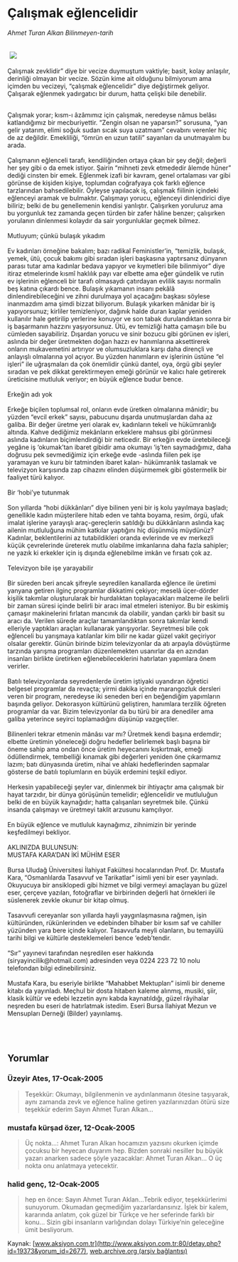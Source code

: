 # Çalışmak eğlencelidir

*Ahmet Turan Alkan Bilinmeyen-tarih*

<div>
 <font>
  <img border="0" height="1" src="/web/20050317031113im_/http://www.aksiyon.com.tr/images/blank.gif"/>
 </font>
 <font class="content">
  <p>
   <img border="0" hspace="5" src="http://web.archive.org/web/20050317031113im_/http://www.aksiyon.com.tr/resim/527/12.jpg" vspace="5"/>
  </p>
 </font>
 <font class="content">
  Çalışmak zevklidir” diye bir vecize duymuştum vaktiyle; basit, kolay anlaşılır, derinliği olmayan bir vecize. Sözün kime ait olduğunu bilmiyorum ama içimden bu vecizeyi, “çalışmak eğlencelidir” diye değiştirmek geliyor.
  <br>
   Çalışarak eğlenmek yadırgatıcı bir durum, hatta çelişki bile denebilir.
  </br>
 </font>
 <br/>
 <p>
  <font class="content">
   Çalışmak yorar; kısm-ı âzâmımız için çalışmak, neredeyse nâmus belâsı katlandığımız bir mecburiyettir. “Zengin olsan ne yaparsın?” sorusuna, “yan gelir yatarım, elimi soğuk sudan sıcak suya uzatmam” cevabını verenler hiç de az değildir. Emekliliği, “ömrün en uzun tatili” sayanları da unutmayalım bu arada.
   <br>
    <br>
     Çalışmanın eğlenceli tarafı, kendiliğinden ortaya çıkan bir şey değil; değerli her şey gibi o da emek istiyor. Şairin “mihneti zevk etmededir âlemde hüner” dediği cinsten bir emek. Eğlenmek izafi bir kavram, genel ortalaması var gibi görünse de kişiden kişiye, toplumdan coğrafyaya çok farklı eğlence tarzlarından bahsedilebilir. Öyleyse yapılacak iş, çalışmak fiilinin içindeki eğlenceyi aramak ve bulmaktır. Çalışmayı yorucu, eğlenceyi dinlendirici diye biliriz; belki de bu genellemenin kendisi yanlıştır. Çalışırken yoruluruz ama bu yorgunluk tez zamanda geçen türden bir zafer hâline benzer; çalışırken yorulanın dinlenmesi kolaydır da sair yorgunluklar geçmek bilmez.
     <br>
      <br/>
      Mutluyum; çünkü  bulaşık yıkadım
      <br/>
      <br/>
      Ev kadınları örneğine bakalım; bazı radikal Feministler’in, “temizlik, bulaşık, yemek, ütü, çocuk bakımı gibi sıradan işleri başkasına yaptırsanız dünyanın parası tutar ama kadınlar bedava yapıyor ve kıymetleri bile bilinmiyor” diye itiraz etmelerinde kısmî haklılık payı var elbette ama eğer gündelik ve rutin ev işlerinin eğlenceli bir tarafı olmasaydı çatırdayan evlilik sayısı normalin beş katına çıkardı bence. Bulaşık yıkamanın insanı pekâlâ dinlendirebileceğini ve zihni durulmaya yol açacağını başkası söylese inanmazdım ama şimdi bizzat biliyorum. Bulaşık yıkarken mânidar bir iş yapıyorsunuz; kirliler temizleniyor, dağınık halde duran kaplar yeniden kullanılır hale getirilip yerlerine konuyor ve son tabak durulandıktan sonra bir iş başarmanın hazzını yaşıyorsunuz. Ütü, ev temizliği hatta çamaşırı bile bu cümleden sayabiliriz. Dışardan yorucu ve sinir bozucu gibi görünen ev işleri, aslında bir değer üretmekten doğan hazzı ev hanımlarına aksettirerek onların mukavemetini artırıyor ve olumsuzluklara karşı daha dirençli ve anlayışlı olmalarına yol açıyor. Bu yüzden hanımların ev işlerinin üstüne “el işleri” ile uğraşmaları da çok önemlidir çünkü dantel, oya, örgü gibi şeyler sıradan ve pek dikkat gerektirmeyen emeği görünür ve kalıcı hale getirerek üreticisine mutluluk veriyor; en büyük eğlence budur bence.
      <br/>
      <br/>
      Erkeğin adı yok
      <br/>
      <br/>
      Erkeğe biçilen toplumsal rol, onların evde üretken olmalarına mânidir; bu yüzden “evcil erkek” sayısı, pabucunu dışarda unutmuşlardan daha az galiba. Bir değer üretme yeri olarak ev, kadınların tekeli ve hükümranlığı altında. Kahve dediğimiz mekânların erkeklere mahsus gibi görünmesi aslında kadınların biçimlendirdiği bir neticedir. Bir erkeğin evde üretebileceği yegâne iş ‘okumak’tan ibaret gibidir ama okumayı ‘iş’ten saymadığımız, daha doğrusu pek sevmediğimiz için erkeğe evde -aslında fiilen pek işe yaramayan ve kuru bir tatminden ibaret kalan- hükümranlık taslamak ve televizyon karşısında zap cihazını elinden düşürmemek gibi göstermelik bir faaliyet türü kalıyor.
      <br/>
      <br/>
      Bir ‘hobi’ye tutunmak
      <br/>
      <br/>
      Son yıllarda “hobi dükkânları” diye bilinen yeni bir iş kolu yayılmaya başladı; genellikle kadın müşterilere hitab eden ve tahta boyama, resim, örgü, ufak imalat işlerine yarayışlı araç-gereçlerin satıldığı bu dükkânların aslında kaç ailenin mutluluğuna mühim katkılar yaptığını hiç düşünmüş müydünüz? Kadınlar, beklentilerini az tutabildikleri oranda evlerinde ve ev merkezli küçük çevrelerinde üreterek mutlu olabilme imkanlarına daha fazla sahipler; ne yazık ki erkekler için iş dışında eğlenebilme imkân ve fırsatı çok az.
      <br/>
      <br/>
      Televizyon bile işe yarayabilir
      <br/>
      <br/>
      Bir süreden beri ancak şifreyle seyredilen kanallarda eğlence ile üretimi yanyana getiren ilginç programlar dikkatimi çekiyor; meselâ üçer-dörder kişilik takımlar oluşturularak bir hurdalıktan toplayacakları malzeme ile belirli bir zaman süresi içinde belirli bir aracı imal etmeleri isteniyor. Bu bir eskimiş çamaşır makinelerini fırlatan mancınık da olabilir, yandan çarklı bir basit su aracı da. Verilen sürede araçlar tamamlandıktan sonra takımlar kendi elleriyle yaptıkları araçları kullanarak yarışıyorlar. Seyretmesi bile çok eğlenceli bu yarışmaya katılanlar kim bilir ne kadar güzel vakit geçiriyor olsalar gerektir. Günün birinde bizim televizyonlar da atı arpayla dövüştürme tarzında yarışma programları düzenlemekten usanırlar da en azından insanları birlikte üretirken eğlenebileceklerini hatırlatan yapımlara önem verirler.
      <br/>
      <br/>
      Batılı televizyonlarda seyredenlerde üretim iştiyaki uyandıran öğretici belgesel programlar da revaçta; yirmi dakika içinde marangozluk dersleri veren bir program, neredeyse iki seneden beri en beğendiğim yapımların başında geliyor. Dekorasyon kültürünü geliştiren, hanımlara terzilik öğreten programlar da var. Bizim televizyonlar da bu türü bir ara denediler ama galiba yeterince seyirci toplamadığını düşünüp vazgeçtiler.
      <br/>
      <br/>
      Bilinenleri tekrar etmenin mânâsı var mı? Üretmek kendi başına erdemdir; elbette üretimin yöneleceği doğru hedefler belirlemek başlı başına bir öneme sahip ama ondan önce üretim heyecanını kışkırtmak, emeği ödüllendirmek, tembelliği kınamak gibi değerleri yeniden öne çıkarmamız lazım; batı dünyasında üretim, nihai ve ahlaki hedeflerinden sapmalar gösterse de batılı toplumların en büyük erdemini teşkil ediyor.
      <br/>
      <br/>
      Herkesin yapabileceği şeyler var, dinlenmek bir ihtiyaçtır ama çalışmak bir hayat tarzıdır, bir dünya görüşünün temelidir; eğlencelidir ve mutluluğun belki de en büyük kaynağıdır; hatta çalışanları seyretmek bile. Çünkü insanda çalışmayı ve üretmeyi taklit arzusunu kamçılıyor.
      <br/>
      <br/>
      En büyük eğlence ve mutluluk kaynağımız, zihnimizin bir yerinde keşfedilmeyi bekliyor.
      <br/>
      <br/>
      AKLINIZDA BULUNSUN:
      <br/>
      MUSTAFA KARA’DAN İKİ MÜHİM ESER
      <br/>
      <br/>
      Bursa Uludağ Üniversitesi İlahiyat Fakültesi hocalarından Prof. Dr. Mustafa Kara, “Osmanlılarda Tasavvuf ve Tarikatlar” isimli yeni bir eser yayınladı. Okuyucuya bir ansiklopedi gibi hizmet ve bilgi vermeyi amaçlayan bu güzel eser, çerçeve yazıları, fotoğraflar ve birbirinden değerli hat örnekleri ile süslenerek zevkle okunur bir kitap olmuş.
      <br/>
      <br/>
      Tasavvufi cereyanlar son yıllarda hayli yaygınlaşmasına rağmen, işin kültüründen, rükünlerinden ve edebinden bîhaber bir kısım saf ve cahiller yüzünden yara bere içinde kalıyor. Tasavvufa meyli olanların, bu temayülü tarihi bilgi ve kültürle desteklemeleri bence ‘edeb’tendir.
      <br/>
      <br/>
      “Sır” yayınevi tarafından neşredilen eser hakkında (siryayincilik@hotmail.com) adresinden veya 0224 223 72 10 nolu telefondan bilgi edinebilirsiniz.
      <br/>
      <br/>
      Mustafa Kara, bu eseriyle birlikte “Mahabbet Mektupları” isimli bir deneme kitabı da yayınladı. Meçhul bir dosta hitaben kaleme alınmış, musiki, şiir, klasik kültür ve edebi lezzetin aynı kabda kaynatıldığı, güzel râyihalar neşreden bu eseri de hatırlatmak istedim. Eseri Bursa İlahiyat Mezun ve Mensupları Derneği (Bilder) yayınlamış.
      <br/>
     </br>
    </br>
   </br>
  </font>
 </p>
</div>


## Yorumlar

### Üzeyir Ates, 17-Ocak-2005
> Teşekkür: 
> Okumayı, bilgilenmenin ve aydınlanmanın ötesine taşıyarak, aynı zamanda  zevk ve eğlence haline getiren yazılarınızdan ötürü size teşekkür ederim Sayın Ahmet Turan Alkan...

### mustafa kürşad özer, 12-Ocak-2005
> Üç nokta...: 
> Ahmet Turan Alkan hocamızın yazısını okurken içimde çocuksu bir heyecan duyarım hep. Bizden sonraki nesiller bu büyük yazarı anarken sadece şöyle yazacaklar: Ahmet Turan Alkan… O üç nokta onu anlatmaya yetecektir.

### halid genç, 12-Ocak-2005
> hep en önce: 
> Sayın Ahmet Turan Aklan…Tebrik ediyor, teşekkürlerimi sunuyorum. Okumadan geçmediğim yazarlardansınız. İşlek bir kalem, kararında anlatım, çok güzel bir Türkçe ve her seferinde farklı bir konu... Sizin gibi insanların varlığından dolayı Türkiye’nin geleceğine ümit besliyorum.

Kaynak: [www.aksiyon.com.tr](http://www.aksiyon.com.tr:80/detay.php?id=19373&yorum_id=2677), [web.archive.org (arşiv bağlantısı)](http://web.archive.org/web/20050317031113/http://www.aksiyon.com.tr:80/detay.php?id=19373&yorum_id=2677)
